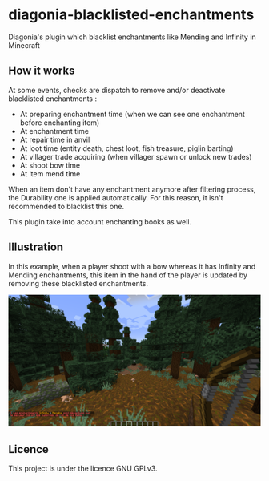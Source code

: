 # diagonia-blacklisted-enchantments
Diagonia's plugin which blacklist enchantments like Mending and Infinity in Minecraft

## How it works

At some events, checks are dispatch to remove and/or deactivate blacklisted enchantments :
* At preparing enchantment time (when we can see one enchantment before enchanting item)
* At enchantment time
* At repair time in anvil
* At loot time (entity death, chest loot, fish treasure, piglin barting)
* At villager trade acquiring (when villager spawn or unlock new trades)
* At shoot bow time
* At item mend time

When an item don't have any enchantment anymore after filtering process, the Durability one is
applied automatically. For this reason, it isn't recommended to blacklist this one.

This plugin take into account enchanting books as well.

## Illustration

In this example, when a player shoot with a bow whereas it has Infinity and Mending enchantments,
this item in the hand of the player is updated by removing these blacklisted enchantments.

![](img/bow_shoot_reaction.png)

## Licence

This project is under the licence GNU GPLv3.

